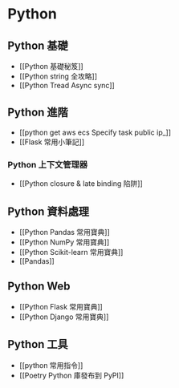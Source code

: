 # Python

## Python 基礎
- [[Python 基礎秘笈]]
- [[Python string 全攻略]]
- [[Python Tread Async sync]]


## Python 進階
- [[python get aws ecs Specify task public ip_]]
- [[Flask 常用小筆記]]



### Python 上下文管理器
- [[Python closure & late binding 陷阱]]

## Python 資料處理
- [[Python Pandas 常用寶典]]
- [[Python NumPy 常用寶典]]
- [[Python Scikit-learn 常用寶典]]
- [[Pandas]]

## Python Web
- [[Python Flask 常用寶典]]
- [[Python Django 常用寶典]]

## Python 工具
- [[python 常用指令]]
- [[Poetry Python 庫發布到 PyPI]]
